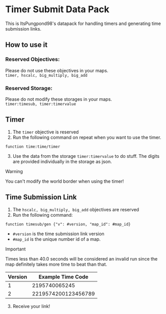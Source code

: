 # Timer Submit Data Pack
This is ItsPungpond98's datapack for handling timers and generating time submission links.

## How to use it
### Reserved Objectives:
Please do not use these objectives in your maps.<br>
`timer, hscalc, big_multiply, big_add`

### Reserved Storage:
Please do not modify these storages in your maps.<br>
`timer:timesub, timer:timervalue`

## Timer
1. The `timer` objective is reserved
2. Run the following command on repeat when you want to use the timer.
```mcfunction
function time:time/timer
```
3. Use the data from the storage `timer:timervalue` to do stuff. The digits are provided individually in the storage as json.

> [!WARNING]
> You can't modify the world border when using the timer!

## Time Submission Link
1. The `hscalc, big_multiply, big_add` objectives are reserved
2. Run the following command:
```mcfunction
function timesub/gen {"v": #version, "map_id": #map_id}
```
- `#version` is the time submission link version
- `#map_id` is the unique number id of a map.

> [!IMPORTANT]
> Times less than 40.0 seconds will be considered an invalid run since the map definitely takes more time to beat than that.

| Version | Example Time Code |
|---------|-------------------|
| 1 | 2195740065245 |
| 2 | 2219574200123456789 |

3. Receive your link!

